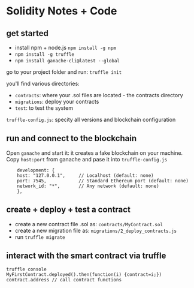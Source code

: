 # Solidity Notes + Code

## get started

* install npm + node.js `npm install -g npm`
* `npm install -g truffle`
* `npm install ganache-cli@latest --global`

go to your project folder and run:
`truffle init`

you'll find various directories:
* `contracts`: where your .sol files are located - the contracts directory
* `migrations`: deploy your contracts
* `test`: to test the system

`truffle-config.js`: specity all versions and blockchain configuration

## run and connect to the blockchain
Open `ganache` and start it: it creates a fake blockchain on your machine.
Copy `host:port` from ganache and pase it into `truffle-config.js`

```
    development: {
    host: "127.0.0.1",     // Localhost (default: none)
    port: 7545,            // Standard Ethereum port (default: none)
    network_id: "*",       // Any network (default: none)
    },
```

## create + deploy + test a contract
* create a new contract file .sol as: `contracts/MyContract.sol`
* create a new migration file as: `migrations/2_deploy_contracts.js`
* run `truffle migrate`

## interact with the smart contract via truffle

```
truffle console
MyFirstContract.deployed().then(function(i) {contract=i;})
contract.address // call contract functions
```